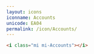 ```yaml
---
layout: icons
iconname: Accounts
unicode: EA04
permalink: /icon/Accounts/
---
```


``` html
<i class="mi mi-Accounts"></i>
```
